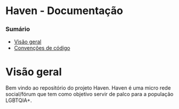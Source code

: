 # Haven - Documentação

### Sumário

* [Visão geral](#visão-geral)
* [Convenções de código](#convenções-de-código)

# Visão geral

Bem vindo ao repositório do projeto Haven. Haven é uma micro rede social/fórum que tem como objetivo servir de palco para a população LGBTQIA+.



